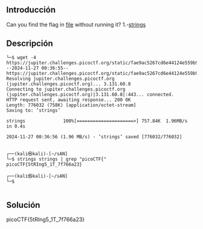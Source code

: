 ## Introducción
Can you find the flag in [file](https://jupiter.challenges.picoctf.org/static/fae9ac5267cd6e44124e559b901df177/strings) without running it?
1.-[strings](https://linux.die.net/man/1/strings)
## Descripción
```
└─$ wget -4 https://jupiter.challenges.picoctf.org/static/fae9ac5267cd6e44124e559b901df177/strings
--2024-11-27 00:36:55--  https://jupiter.challenges.picoctf.org/static/fae9ac5267cd6e44124e559b901df177/strings
Resolving jupiter.challenges.picoctf.org (jupiter.challenges.picoctf.org)... 3.131.60.8
Connecting to jupiter.challenges.picoctf.org (jupiter.challenges.picoctf.org)|3.131.60.8|:443... connected.
HTTP request sent, awaiting response... 200 OK
Length: 776032 (758K) [application/octet-stream]
Saving to: ‘strings’

strings              100%[=====================>] 757.84K  1.96MB/s    in 0.4s    

2024-11-27 00:36:56 (1.96 MB/s) - ‘strings’ saved [776032/776032]

                                                                                   
┌──(kali㉿kali)-[~/sAN]
└─$ strings strings | grep "picoCTF{"
picoCTF{5tRIng5_1T_7f766a23}
                                                                                   
┌──(kali㉿kali)-[~/sAN]
└─$ 


```

## Solución 
picoCTF{5tRIng5_1T_7f766a23}